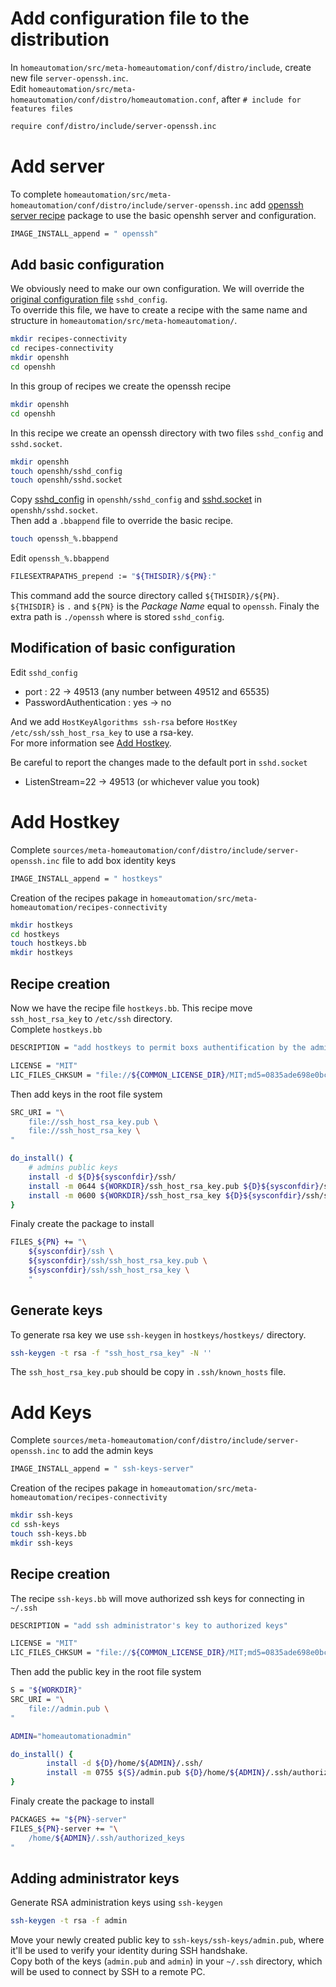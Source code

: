 <!-- realized on 12/12/2019 by MALCOMBRE Nicolas -->
# Add configuration file to the distribution

In `homeautomation/src/meta-homeautomation/conf/distro/include`, create new file `server-openssh.inc`.  
Edit `homeautomation/src/meta-homeautomation/conf/distro/homeautomation.conf`, after `# include for features files`
```bash
require conf/distro/include/server-openssh.inc
```

# Add server

To complete `homeautomation/src/meta-homeautomation/conf/distro/include/server-openssh.inc` add [openssh server recipe](https://git.yoctoproject.org/cgit.cgi/poky/plain/meta/recipes-connectivity/openssh/) package to use the basic openshh server and configuration.
```bash
IMAGE_INSTALL_append = " openssh"
```

## Add basic configuration

We obviously need to make our own configuration. We will override the [original configuration file](https://git.yoctoproject.org/cgit.cgi/poky/plain/meta/recipes-connectivity/openssh/openssh/sshd_config) `sshd_config`.  
To override this file, we have to create a recipe with the same name and structure in `homeautomation/src/meta-homeautomation/`.
```bash
mkdir recipes-connectivity
cd recipes-connectivity
mkdir openshh
cd openshh
```
In this group of recipes we create the openssh recipe
```bash
mkdir openshh
cd openshh
```
In this recipe we create an openssh directory with two files `sshd_config` and `sshd.socket`.
```bash
mkdir openshh
touch openshh/sshd_config
touch openshh/sshd.socket
```

Copy [sshd_config](https://git.yoctoproject.org/cgit.cgi/poky/plain/meta/recipes-connectivity/openssh/openssh/sshd_config) in `openshh/sshd_config` and [sshd.socket](https://git.yoctoproject.org/cgit.cgi/poky/plain/meta/recipes-connectivity/openssh/openssh/sshd.socket) in `openshh/sshd.socket`.  
Then add a `.bbappend` file to override the basic recipe.
```bash
touch openssh_%.bbappend
```
Edit `openssh_%.bbappend` 
```bash
FILESEXTRAPATHS_prepend := "${THISDIR}/${PN}:"
```
This command add the source directory called `${THISDIR}/${PN}`. `${THISDIR}` is `.` and `${PN}` is the *Package Name* equal to `openssh`. Finaly the extra path is `./openssh` where is stored `sshd_config`.

## Modification of basic configuration

Edit `sshd_config`
* port : 22 -> 49513 (any number between 49512 and 65535)
* PasswordAuthentication : yes -> no

And we add `HostKeyAlgorithms ssh-rsa` before `HostKey /etc/ssh/ssh_host_rsa_key` to use a rsa-key.  
For more information see [Add Hostkey](#add-hostkey).

Be careful to report the changes made to the default port in `sshd.socket`
* ListenStream=22 -> 49513 (or whichever value you took)

# Add Hostkey

Complete `sources/meta-homeautomation/conf/distro/include/server-openssh.inc` file to add box identity keys
```bash
IMAGE_INSTALL_append = " hostkeys"
```
Creation of the recipes pakage in `homeautomation/src/meta-homeautomation/recipes-connectivity`
```bash
mkdir hostkeys
cd hostkeys
touch hostkeys.bb
mkdir hostkeys
```

## Recipe creation

Now we have the recipe file `hostkeys.bb`. This recipe move `ssh_host_rsa_key` to `/etc/ssh` directory.  
Complete `hostkeys.bb`
```bash
DESCRIPTION = "add hostkeys to permit boxs authentification by the administrator"

LICENSE = "MIT"
LIC_FILES_CHKSUM = "file://${COMMON_LICENSE_DIR}/MIT;md5=0835ade698e0bcf8506ecda2f7b4f302"
```

Then add keys in the root file system
```bash
SRC_URI = "\
	file://ssh_host_rsa_key.pub \
	file://ssh_host_rsa_key \
"

do_install() {
	# admins public keys
    install -d ${D}${sysconfdir}/ssh/
    install -m 0644 ${WORKDIR}/ssh_host_rsa_key.pub ${D}${sysconfdir}/ssh/ssh_host_rsa_key.pub
	install -m 0600 ${WORKDIR}/ssh_host_rsa_key ${D}${sysconfdir}/ssh/ssh_host_rsa_key
}
```

Finaly create the package to install
```bash
FILES_${PN} += "\
	${sysconfdir}/ssh \
	${sysconfdir}/ssh/ssh_host_rsa_key.pub \
	${sysconfdir}/ssh/ssh_host_rsa_key \
    "
```

## Generate keys

To generate rsa key we use `ssh-keygen` in `hostkeys/hostkeys/` directory.
```bash
ssh-keygen -t rsa -f "ssh_host_rsa_key" -N ''
```

The `ssh_host_rsa_key.pub` should be copy in `.ssh/known_hosts` file.

# Add Keys

Complete `sources/meta-homeautomation/conf/distro/include/server-openssh.inc` to add the admin keys
```bash
IMAGE_INSTALL_append = " ssh-keys-server"
```

Creation of the recipes pakage in `homeautomation/src/meta-homeautomation/recipes-connectivity`
```bash
mkdir ssh-keys
cd ssh-keys
touch ssh-keys.bb
mkdir ssh-keys
```

## Recipe creation

The recipe `ssh-keys.bb` will move authorized ssh keys for connecting in `~/.ssh`
```bash
DESCRIPTION = "add ssh administrator's key to authorized keys"

LICENSE = "MIT"
LIC_FILES_CHKSUM = "file://${COMMON_LICENSE_DIR}/MIT;md5=0835ade698e0bcf8506ecda2f7b4f302"
```

Then add the public key in the root file system
```bash
S = "${WORKDIR}"
SRC_URI = "\
	file://admin.pub \
"

ADMIN="homeautomationadmin"

do_install() {
        install -d ${D}/home/${ADMIN}/.ssh/
        install -m 0755 ${S}/admin.pub ${D}/home/${ADMIN}/.ssh/authorized_keys
}
```

Finaly create the package to install
```bash
PACKAGES += "${PN}-server"
FILES_${PN}-server += "\
	/home/${ADMIN}/.ssh/authorized_keys
"
```

## Adding administrator keys

Generate RSA administration keys using `ssh-keygen`
```bash
ssh-keygen -t rsa -f admin
```

Move your newly created public key to `ssh-keys/ssh-keys/admin.pub`, where it'll be used to verify your identity during SSH handshake.  
Copy both of the keys (`admin.pub` and `admin`) in your `~/.ssh` directory, which will be used to connect by SSH to a remote PC.
